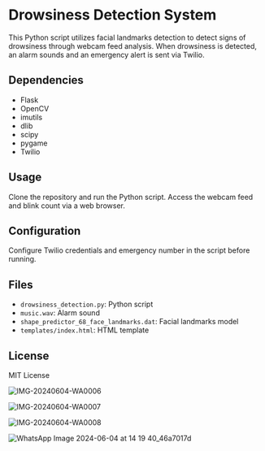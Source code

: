 # Drowsiness Detection System

This Python script utilizes facial landmarks detection to detect signs of drowsiness through webcam feed analysis. When drowsiness is detected, an alarm sounds and an emergency alert is sent via Twilio. 

## Dependencies

- Flask
- OpenCV
- imutils
- dlib
- scipy
- pygame
- Twilio

## Usage

Clone the repository and run the Python script. Access the webcam feed and blink count via a web browser.

## Configuration

Configure Twilio credentials and emergency number in the script before running.

## Files

- `drowsiness_detection.py`: Python script
- `music.wav`: Alarm sound
- `shape_predictor_68_face_landmarks.dat`: Facial landmarks model
- `templates/index.html`: HTML template

## License

MIT License



![IMG-20240604-WA0006](https://github.com/VanshitaKhera/Drowsiness-Detection/assets/154512400/98ebe91c-9d57-412a-a415-b4b1f0885de0)

![IMG-20240604-WA0007](https://github.com/VanshitaKhera/Drowsiness-Detection/assets/154512400/4063e8db-6b19-47a1-939f-0ee59999a68e)


![IMG-20240604-WA0008](https://github.com/VanshitaKhera/Drowsiness-Detection/assets/154512400/57142687-cef2-4177-84f2-25326a9091de)

![WhatsApp Image 2024-06-04 at 14 19 40_46a7017d](https://github.com/VanshitaKhera/Drowsiness-Detection/assets/154512400/79342fb9-f721-4016-a9c6-0f6b1afefa2a)

